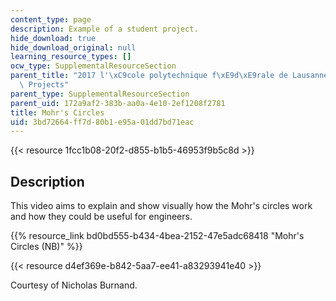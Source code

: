 ```yaml
---
content_type: page
description: Example of a student project.
hide_download: true
hide_download_original: null
learning_resource_types: []
ocw_type: SupplementalResourceSection
parent_title: "2017 l'\xC9cole polytechnique f\xE9d\xE9rale de Lausanne (EPFL) Student\
  \ Projects"
parent_type: SupplementalResourceSection
parent_uid: 172a9af2-383b-aa0a-4e10-2ef1208f2781
title: Mohr's Circles
uid: 3bd72664-ff7d-80b1-e95a-01dd7bd71eac
---
```


{{< resource 1fcc1b08-20f2-d855-b1b5-46953f9b5c8d >}}

Description
-----------

This video aims to explain and show visually how the Mohr's circles work and how they could be useful for engineers.

{{% resource_link bd0bd555-b434-4bea-2152-47e5adc68418 "Mohr's Circles (NB)" %}}

{{< resource d4ef369e-b842-5aa7-ee41-a83293941e40 >}}

Courtesy of Nicholas Burnand.